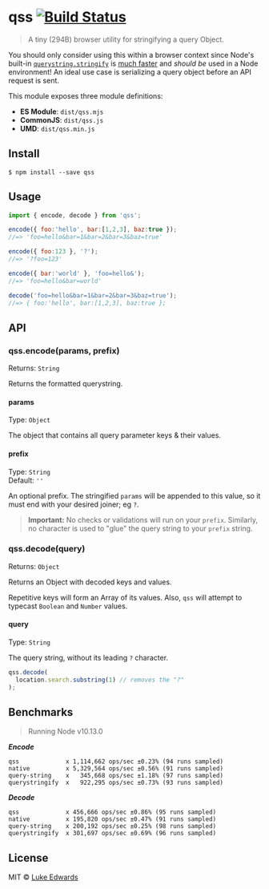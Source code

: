 # qss [![Build Status](https://travis-ci.org/lukeed/qss.svg?branch=master)](https://travis-ci.org/lukeed/qss)

> A tiny (294B) browser utility for stringifying a query Object.

You should only consider using this within a browser context since Node's built-in [`querystring.stringify`](https://nodejs.org/api/querystring.html#querystring_querystring_stringify_obj_sep_eq_options) is [much faster](#benchmarks) and _should be_ used in a Node environment! An ideal use case is serializing a query object before an API request is sent.

This module exposes three module definitions:

* **ES Module**: `dist/qss.mjs`
* **CommonJS**: `dist/qss.js`
* **UMD**: `dist/qss.min.js`


## Install

```
$ npm install --save qss
```


## Usage

```js
import { encode, decode } from 'qss';

encode({ foo:'hello', bar:[1,2,3], baz:true });
//=> 'foo=hello&bar=1&bar=2&bar=3&baz=true'

encode({ foo:123 }, '?');
//=> '?foo=123'

encode({ bar:'world' }, 'foo=hello&');
//=> 'foo=hello&bar=world'

decode('foo=hello&bar=1&bar=2&bar=3&baz=true');
//=> { foo:'hello', bar:[1,2,3], baz:true };
```


## API

### qss.encode(params, prefix)
Returns: `String`

Returns the formatted querystring.

#### params
Type: `Object`

The object that contains all query parameter keys & their values.

#### prefix
Type: `String`<br>
Default: `''`

An optional prefix. The stringified `params` will be appended to this value, so it must end with your desired joiner; eg `?`.

> **Important:** No checks or validations will run on your `prefix`. Similarly, no character is used to "glue" the query string to your `prefix` string.

### qss.decode(query)
Returns: `Object`

Returns an Object with decoded keys and values.

Repetitive keys will form an Array of its values. Also, `qss` will attempt to typecast `Boolean` and `Number` values.

#### query
Type: `String`

The query string, without its leading `?` character.

```js
qss.decode(
  location.search.substring(1) // removes the "?"
);
```


## Benchmarks

> Running Node v10.13.0

***Encode***

```
qss             x 1,114,662 ops/sec ±0.23% (94 runs sampled)
native          x 5,329,564 ops/sec ±0.56% (91 runs sampled)
query-string    x   345,668 ops/sec ±1.18% (97 runs sampled)
querystringify  x   922,295 ops/sec ±0.73% (93 runs sampled)
```

***Decode***

```
qss             x 456,666 ops/sec ±0.86% (95 runs sampled)
native          x 195,820 ops/sec ±0.47% (91 runs sampled)
query-string    x 200,192 ops/sec ±0.25% (98 runs sampled)
querystringify  x 301,697 ops/sec ±0.69% (96 runs sampled)
```

## License

MIT © [Luke Edwards](https://lukeed.com)

